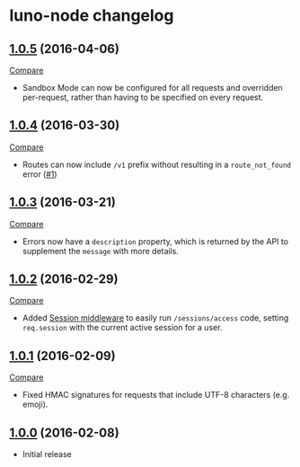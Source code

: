 # luno-node changelog

## [1.0.5](https://github.com/lunoio/luno-node/tree/v1.0.5) (2016-04-06)
[Compare](https://github.com/lunoio/luno-node/compare/v1.0.4...v1.0.5)

- Sandbox Mode can now be configured for all requests and overridden per-request, rather than having to be specified on every request.

## [1.0.4](https://github.com/lunoio/luno-node/tree/v1.0.4) (2016-03-30)
[Compare](https://github.com/lunoio/luno-node/compare/v1.0.3...v1.0.4)

- Routes can now include `/v1` prefix without resulting in a `route_not_found` error ([\#1](https://github.com/lunoio/luno-node/issues/1))

## [1.0.3](https://github.com/lunoio/luno-node/tree/v1.0.3) (2016-03-21)
[Compare](https://github.com/lunoio/luno-node/compare/v1.0.2...v1.0.3)

- Errors now have a `description` property, which is returned by the API to supplement the `message` with more details.

## [1.0.2](https://github.com/lunoio/luno-node/tree/v1.0.2) (2016-02-29)
[Compare](https://github.com/lunoio/luno-node/compare/v1.0.1...v1.0.2)

- Added [Session middleware](https://github.com/lunoio/luno-node/tree/v1.0.2#middleware) to easily run `/sessions/access` code, setting `req.session` with the current active session for a user.

## [1.0.1](https://github.com/lunoio/luno-node/tree/v1.0.1) (2016-02-09)
[Compare](https://github.com/lunoio/luno-node/compare/v1.0.0...v1.0.1)

- Fixed HMAC signatures for requests that include UTF-8 characters (e.g. emoji).

## [1.0.0](https://github.com/lunoio/luno-node/tree/v1.0.0) (2016-02-08)

- Initial release
